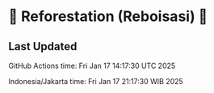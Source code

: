 
# 🌳 Reforestation (Reboisasi) 🌲

## Last Updated

GitHub Actions time: Fri Jan 17 14:17:30 UTC 2025

Indonesia/Jakarta time: Fri Jan 17 21:17:30 WIB 2025
